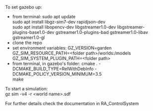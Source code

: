 To set gazebo up:
- from terminal:
  sudo apt update <br />
  sudo apt install libgz-sim7-dev rapidjson-dev <br />
  sudo apt install libopencv-dev libgstreamer1.0-dev libgstreamer-plugins-base1.0-dev gstreamer1.0-plugins-bad gstreamer1.0-libav gstreamer1.0-gl
- clone the repo
- set environment variables:
  GZ_VERSION=garden <br />
  GZ_SIM_RESOURCE_PATH=\<folder path\>/worlds:<folder path>/models <br />
  GZ_SIM_SYSTEM_PLUGIN_PATH=\<folder path\>
- from terminal, in gazebo's folder:
  cmake . -DCMAKE_BUILD_TYPE=RelWithDebInfo -DCMAKE_POLICY_VERSION_MINIMUM=3.5  <br />
  make

To start a simulation:<br />
    gz sim -v4 -r \<world name\>.sdf <br />

For further details check the documentation in RA_ControlSystem
